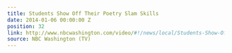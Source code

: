 ```yaml
---
title: Students Show Off Their Poetry Slam Skills
date: 2014-01-06 00:00:00 Z
position: 32
link: http://www.nbcwashington.com/video/#!/news/local/Students-Show-Off-Their-Poetry-Slam-Skills/238910401
source: NBC Washington (TV)
---
```


